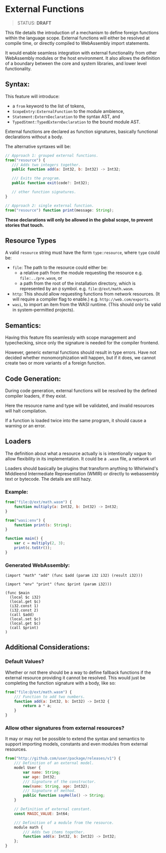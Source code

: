 # External Functions

> STATUS: <b>DRAFT</b>

This file details the introduction of a mechanism to define foreign functions within the language scope. External functions will either be resolved at compile time, or directly compiled to WebAssembly import statements.

It would enable seamless integration with external functionality from other WebAssembly modules or the host environment. It also allows the definition of a boundary between the core and system libraries, and lower level functionality.

## Syntax:

This feature will introduce:

-  a `from` keyword to the list of tokens,
-  `ScopeEntry:ExternalFunction` to the module ambience,
-  `Statement:ExternDeclaration` to the syntax AST, and
-  `TypedStmnt:TypedExternDeclaration` to the bound module AST.

External functions are declared as function signatures, basically functional declarations without a body.

The alternative syntaxes will be:

```js
// Approach 1: grouped external functions.
from("resource") {
   /// Adds two integers together.
   public function add(a: Int32, b: Int32) -> Int32;

   /// Exits the program.
   public function exit(code?: Int32);

   // other function signatures.
}

// Approach 2: single external function.
from("resource") function print(message: String);
```

**These declarations will only be allowed in the global scope, to prevent stories that touch.**

## Resource Types

A valid `resource` string must have the form `type:resource`, where `type` could be:

-  `file`: The path to the resource could either be:
   -  a relative path from the module requesting the resource e.g. `file:../pre.wasm`, or
   -  a path from the root of the installation directory, which is represented by an `@` symbol. e.g. `file:@/ext/math.wasm`.
-  `http`: This should allow requesting functions from network resources. (It will require a compiler flag to enable.) e.g. `http://web.com/exports`.
-  `wasi`, to import an item from the WASI runtime. (This should only be valid in system-permitted projects).

## Semantics:

Having this feature fits seamlessly with scope management and typechecking, since only the signature is needed for the compiler frontend.

However, generic external functions should result in type errors. Have not decided whether monomorphization will happen, but if it does, we cannot create two or more variants of a foreign function.

## Code Generation:

During code generation, external functions will be resolved by the defined compiler loaders, if they exist.

Here the resource name and type will be validated, and invalid resources will halt compilation.

If a function is loaded twice into the same program, it should cause a warning or an error.

## Loaders

The definition about what a resource actually is is intentionally vague to allow flexibility in its implementation. It could be a `.wasm` file, a network url

Loaders should basically be plugins that transform anything to Whirlwind's Middleend Intermediate Representation (WMIR) or directly to webassembly text or bytecode. The details are still hazy.

### Example:

```js
from("file:@/ext/math.wasm") {
    function multiply(a: Int32, b: Int32) -> Int32;
}

from("wasi:env") {
    function print(s: String);
}

function main() {
    var c = multiply(2, 3);
    print(c.toStr());
}
```

### Generated WebAssembly:

```wasm
(import "math" "add" (func $add (param i32 i32) (result i32)))

(import "env" "print" (func $print (param i32)))

(func $main
  (local $c i32)
  (local.get $c)
  (i32.const 1)
  (i32.const 2)
  (call $add)
  (local.set $c)
  (local.get $c)
  (call $print)
)
```

## Additional Considerations:

### Default Values?

Whether or not there should be a way to define fallback functions if the external resource providing it cannot be resolved. This would just be completing the function signature with a body, like so:

```js
from("file:@/ext/math.wasm") {
    /// Function to add two numbers.
    function add(a: Int32, b: Int32) -> Int32 {
        return a * a;
    }
}
```

### Allow other signatures from external resources?

It may or may not be possible to extend the syntax and semantics to support importing models, constants and even modules from external resources.

```js
from("http://github.com/user/package/releases/v1") {
    /// Definition of an external model.
    model User {
        var name: String;
        var age: Int32;
        /// Signature of the constructor.
        new(name: String, age: Int32);
        /// Signature of method.
        public function sayHello() -> String;
    }

    // Definition of external constant.
    const MAGIC_VALUE: Int64;

    /// Definition of a module from the resource.
    module math {
        /// Adds two items together.
        function add(a: Int32, b: Int32) -> Int32;
    };
}
```
